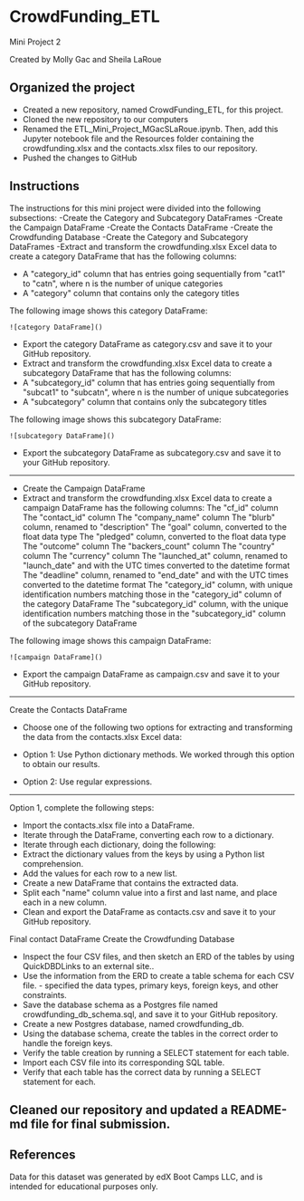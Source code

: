 # CrowdFunding_ETL
Mini Project 2

Created by Molly Gac and Sheila LaRoue

## Organized the project
- Created a new repository, named CrowdFunding_ETL, for this project.
- Cloned the new repository to our computers
- Renamed the ETL_Mini_Project_MGacSLaRoue.ipynb. Then, add this Jupyter notebook file and the Resources folder containing the crowdfunding.xlsx and the contacts.xlsx files to our repository.
- Pushed the changes to GitHub

## Instructions
The instructions for this mini project were divided into the following subsections:
-Create the Category and Subcategory DataFrames
-Create the Campaign DataFrame
-Create the Contacts DataFrame
-Create the Crowdfunding Database
-Create the Category and Subcategory DataFrames
-Extract and transform the crowdfunding.xlsx Excel data to create a category DataFrame that has the following columns:
- A "category_id" column that has entries going sequentially from "cat1" to "catn", where n is the number of unique categories
- A "category" column that contains only the category titles

The following image shows this category DataFrame:

    ![category DataFrame]()

- Export the category DataFrame as category.csv and save it to your GitHub repository.
- Extract and transform the crowdfunding.xlsx Excel data to create a subcategory DataFrame that has the following columns:
- A "subcategory_id" column that has entries going sequentially from "subcat1" to "subcatn", where n is the number of unique subcategories
- A "subcategory" column that contains only the subcategory titles

The following image shows this subcategory DataFrame:

    ![subcategory DataFrame]()

- Export the subcategory DataFrame as subcategory.csv and save it to your GitHub repository.
-------------------------------------------
- Create the Campaign DataFrame
- Extract and transform the crowdfunding.xlsx Excel data to create a campaign DataFrame has the following columns:
            The "cf_id" column
            The "contact_id" column
            The "company_name" column
            The "blurb" column, renamed to "description"
            The "goal" column, converted to the float data type
            The "pledged" column, converted to the float data type
            The "outcome" column
            The "backers_count" column
            The "country" column
            The "currency" column
            The "launched_at" column, renamed to "launch_date" and with the UTC times converted to the datetime format
            The "deadline" column, renamed to "end_date" and with the UTC times converted to the datetime format
            The "category_id" column, with unique identification numbers matching those in the "category_id" column of the category DataFrame
            The "subcategory_id" column, with the unique identification numbers matching those in the "subcategory_id" column of the subcategory DataFrame

The following image shows this campaign DataFrame:

    ![campaign DataFrame]()

- Export the campaign DataFrame as campaign.csv and save it to your GitHub repository.
-------------------------------------------
Create the Contacts DataFrame
- Choose one of the following two options for extracting and transforming the data from the contacts.xlsx Excel data:

- Option 1: Use Python dictionary methods.  We worked through this option to obtain our results.

- Option 2: Use regular expressions.

-------------------------------------------
Option 1, complete the following steps:

- Import the contacts.xlsx file into a DataFrame.
- Iterate through the DataFrame, converting each row to a dictionary.
- Iterate through each dictionary, doing the following:
- Extract the dictionary values from the keys by using a Python list comprehension.
- Add the values for each row to a new list.
- Create a new DataFrame that contains the extracted data.
- Split each "name" column value into a first and last name, and place each in a new column.
- Clean and export the DataFrame as contacts.csv and save it to your GitHub repository.

Final contact DataFrame
Create the Crowdfunding Database
- Inspect the four CSV files, and then sketch an ERD of the tables by using QuickDBDLinks to an external site..
- Use the information from the ERD to create a table schema for each CSV file.
        - specified the data types, primary keys, foreign keys, and other constraints.
- Save the database schema as a Postgres file named crowdfunding_db_schema.sql, and save it to your GitHub repository.
- Create a new Postgres database, named crowdfunding_db.
- Using the database schema, create the tables in the correct order to handle the foreign keys.
- Verify the table creation by running a SELECT statement for each table.
- Import each CSV file into its corresponding SQL table.
- Verify that each table has the correct data by running a SELECT statement for each.

## Cleaned our repository and updated a README-md file for final submission.

## References
Data for this dataset was generated by edX Boot Camps LLC, and is intended for educational purposes only.
